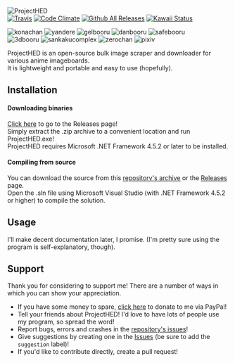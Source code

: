 ![ProjectHED](https://uwaa.moe/i/FCC0CqD)  
[![Travis](https://img.shields.io/travis/MoeChezzy/ProjectHED.svg)](https://travis-ci.org/MoeChezzy/ProjectHED) [![Code Climate](https://img.shields.io/codeclimate/issues/github/MoeChezzy/ProjectHED.svg)](https://codeclimate.com/github/MoeChezzy/ProjectHED) [![Github All Releases](https://img.shields.io/github/downloads/MoeChezzy/ProjectHED/total.svg)](https://github.com/MoeChezzy/ProjectHED) [![Kawaii Status](https://img.shields.io/badge/status-kawaii-ffbaff.svg)](https://github.com/MoeChezzy/ProjectHED)  

![konachan](https://img.shields.io/badge/konachan-available-brightgreen.svg) ![yandere](https://img.shields.io/badge/yandere-available-brightgreen.svg) ![gelbooru](https://img.shields.io/badge/gelbooru-available-brightgreen.svg) ![danbooru](https://img.shields.io/badge/danbooru-available-brightgreen.svg) ![safebooru](https://img.shields.io/badge/safebooru-available-brightgreen.svg)  
![3dbooru](https://img.shields.io/badge/3dbooru-unavailable-red.svg) ![sankakucomplex](https://img.shields.io/badge/sankakucomplex-unavailable-red.svg) ![zerochan](https://img.shields.io/badge/zerochan-unavailable-red.svg) ![pixiv](https://img.shields.io/badge/pixiv-unavailable-red.svg)  

ProjectHED is an open-source bulk image scraper and downloader for various anime imageboards.  
It is lightweight and portable and easy to use (hopefully).

## Installation
#### Downloading binaries
[Click here](https://github.com/MoeChezzy/ProjectHED/releases) to go to the Releases page!  
Simply extract the .zip archive to a convenient location and run ProjectHED.exe!  
ProjectHED requires Microsoft .NET Framework 4.5.2 or later to be installed.
#### Compiling from source
You can download the source from this [repository's archive](https://github.com/MoeChezzy/ProjectHED/archive/develop.zip) or the [Releases](https://github.com/MoeChezzy/ProjectHED/releases) page.  
Open the .sln file using Microsoft Visual Studio (with .NET Framework 4.5.2 or higher) to compile the solution.  

## Usage
I'll make decent documentation later, I promise. (I'm pretty sure using the program is self-explanatory, though).

## Support
Thank you for considering to support me! There are a number of ways in which you can show your appreciation.  

* If you have some money to spare, [click here](https://www.paypal.me/moechezzy) to donate to me via PayPal!  
* Tell your friends about ProjectHED! I'd love to have lots of people use my program, so spread the word!  
* Report bugs, errors and crashes in the [repository's issues](https://github.com/MoeChezzy/ProjectHED/issues)!  
* Give suggestions by creating one in the [Issues](https://github.com/MoeChezzy/ProjectHED/issues) (be sure to add the `suggestion` label)!  
* If you'd like to contribute directly, create a pull request!  
